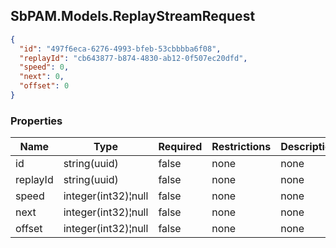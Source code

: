 
<h2 id="tocS_SbPAM.Models.ReplayStreamRequest">SbPAM.Models.ReplayStreamRequest</h2>

<a id="schemasbpam.models.replaystreamrequest"></a>
<a id="schema_SbPAM.Models.ReplayStreamRequest"></a>
<a id="tocSsbpam.models.replaystreamrequest"></a>
<a id="tocssbpam.models.replaystreamrequest"></a>

```json
{
  "id": "497f6eca-6276-4993-bfeb-53cbbbba6f08",
  "replayId": "cb643877-b874-4830-ab12-0f507ec20dfd",
  "speed": 0,
  "next": 0,
  "offset": 0
}

```

### Properties

|Name|Type|Required|Restrictions|Description|
|---|---|---|---|---|
|id|string(uuid)|false|none|none|
|replayId|string(uuid)|false|none|none|
|speed|integer(int32)¦null|false|none|none|
|next|integer(int32)¦null|false|none|none|
|offset|integer(int32)¦null|false|none|none|


